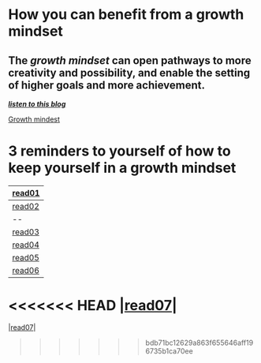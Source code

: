 # How you can benefit from a growth mindset
## The *growth mindset* can open pathways to more creativity and possibility, and enable the setting of higher goals and more achievement.

[***listen to this blog***](https://soundcloud.com/atlassian-software/perseverance-gumption-traps-and-maintaining-a-growth-mindset)

[Growth mindest](https://3kllhk1ibq34qk6sp3bhtox1-wpengine.netdna-ssl.com/wp-content/uploads/NewGrowthMindset2.png)


# 3 reminders to yourself of how to keep yourself in a growth mindset

|[read01](https://denakof.github.io/reading-notes/read01)|
|---|
|[read02](https://denakof.github.io/reading-notes/read02)|
|--|
|[read03](https://denakof.github.io/reading-notesread03)|
|[read04](https://denakof.github.io/reading-notes/read04)|
|[read05](https://denakof.github.io/reading-notes/read05)|
|[read06](https://denakof.github.io/reading-notes/read06)|
<<<<<<< HEAD
|[read07](https://denakof.github.io/reading-notes/read07)|
=======
|[read07](https://denakof.github.io/reading-notes/read07)|
>>>>>>> bdb71bc12629a863f655646aff196735b1ca70ee
